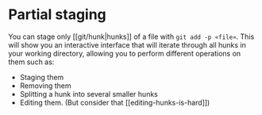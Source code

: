 # Partial staging
You can stage only [[git/hunk|hunks]] of a file with `git add -p «file»`. This will show you an interactive interface that will iterate through all hunks in your working directory, allowing you to perform different operations on them such as:

* Staging them
* Removing them
* Splitting a hunk into several smaller hunks
* Editing them. (But consider that [[editing-hunks-is-hard]])
